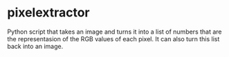 # pixelextractor
Python script that takes an image and turns it into a list of numbers that are the representasion of the RGB values of each pixel. It can also turn this list back into an image. 
